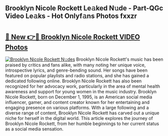 ## Brooklyn Nicole Rockett Le𝚊ked N𝚞de - Part-QGc Video Le𝚊ks - Hot Onlyf𝚊ns Photos fxxzr

# <h2><a href="http://ac31681.deff.icu/?id=Brooklyn+Nicole+Rockett">🔗 New 👉🔴 Brooklyn Nicole Rockett VIDEO Photos</a></h2>

[![Brooklyn Nicole Rockett N𝚞des](https://i.imgur.com/rIISA9y.gif)](http://ac31681.deff.icu/?id=Brooklyn+Nicole+Rockett)
Brooklyn Nicole Rockett's music has been praised by critics and fans alike, with many noting her unique voice, introspective lyrics, and genre-bending sound. Her songs have been featured on popular playlists and radio stations, and she has gained a dedicated following online. Brooklyn Nicole Rockett has also been recognized for her advocacy work, particularly in the area of mental health awareness and support for young women in the music industry. Brooklyn Nicole Rockett, born on December 1, 1995, is an American social media influencer, gamer, and content creator known for her entertaining and engaging presence on various platforms. With a large following and a diverse range of content, Brooklyn Nicole Rockett has carved out a unique niche for herself in the digital world. This article explores the journey of Brooklyn Nicole Rockett, from her humble beginnings to her current status as a social media sensation.
